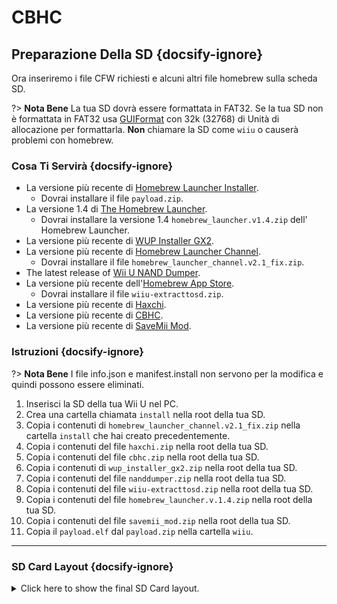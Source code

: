 # CBHC

## Preparazione Della SD {docsify-ignore}

Ora inseriremo i file CFW richiesti e alcuni altri file homebrew sulla scheda SD.

?> **Nota Bene** La tua SD dovrà essere formattata in FAT32. Se la tua SD non è formattata in FAT32 usa [GUIFormat](http://ridgecrop.co.uk/index.htm?guiformat.htm) con 32k (32768) di Unità di allocazione per formattarla. **Non** chiamare la SD come `wiiu` o causerà problemi con homebrew.

### Cosa Ti Servirà {docsify-ignore}

- La versione più recente di [Homebrew Launcher Installer](https://github.com/wiiu-env/homebrew_launcher_installer/releases/latest).
  - Dovrai installare il file `payload.zip`.
- La versione 1.4 di [The Homebrew Launcher](https://github.com/dimok789/homebrew_launcher/releases/tag/1.4).
  - Dovrai installare la versione 1.4 `homebrew_launcher.v1.4.zip` dell' Homebrew Launcher.
- La versione più recente di [WUP Installer GX2](https://wiiubru.com/appstore/zips/wup_installer_gx2.zip).
- La versione più recente di [Homebrew Launcher Channel](https://github.com/GaryOderNichts/homebrew_launcher/releases/tag/v2.1_fix).
  - Dovrai installare il file `homebrew_launcher_channel.v2.1_fix.zip`.
- The latest release of [Wii U NAND Dumper](https://www.wiiubru.com/appstore/zips/nanddumper.zip).
- La versione più recente dell'[Homebrew App Store](https://github.com/vgmoose/hbas/releases/latest).
  - Dovrai installare il file `wiiu-extracttosd.zip`.
- La versione più recente di [Haxchi](https://www.wiiubru.com/appstore/zips/haxchi.zip).
- La versione più recente di [CBHC](https://www.wiiubru.com/appstore/zips/cbhc.zip).
- La versione più recente di <a href="docs/files/SaveMii_Mod.zip" download>SaveMii Mod</a>.

### Istruzioni {docsify-ignore}

?> **Nota Bene** I file info.json e manifest.install non servono per la modifica e quindi possono essere eliminati.

1. Inserisci la SD della tua Wii U nel PC.
1. Crea una cartella chiamata `install` nella root della tua SD.
1. Copia i contenuti di `homebrew_launcher_channel.v2.1_fix.zip` nella cartella `install` che hai creato precedentemente.
1. Copia i contenuti del file `haxchi.zip` nella root della tua SD.
1. Copia i contenuti del file `cbhc.zip` nella root della tua SD.
1. Copia i contenuti di `wup_installer_gx2.zip` nella root della tua SD.
1. Copia i contenuti del file `nanddumper.zip` nella root della tua SD.
1. Copia i contenuti del file `wiiu-extracttosd.zip` nella root della tua SD.
1. Copia i contenuti del file `homebrew_launcher.v.1.4.zip` nella root della tua SD.
1. Copia i contenuti del file `savemii_mod.zip` nella root della tua SD.
1. Copia il `payload.elf` dal `payload.zip` nella cartella `wiiu`.
----------

### SD Card Layout {docsify-ignore}

<details>
<summary>Click here to show the final SD Card layout.</summary>

```
💾sd:
 ┣ 📂cbhc
 ┃ ┣ 📜bootDrcTex.tga
 ┃ ┣ 📜bootTvTex.tga
 ┃ ┣ 📜iconTex.tga
 ┃ ┗ 📜title.txt
 ┣ 📂haxchi
 ┃ ┣ 📜bootDrcTex.tga
 ┃ ┣ 📜bootTvTex.tga
 ┃ ┣ 📜config.txt
 ┃ ┣ 📜iconTex.tga
 ┃ ┗ 📜title.txt
 ┣ 📂install
 ┃ ┗ 📂Homebrew Launcher Channel
 ┃   ┣ 📜00000000.app
 ┃   ┣ 📜00000003.h3
 ┃   ┣ ...
 ┃   ┣ 📜title.cert
 ┃   ┣ 📜title.tik
 ┃   ┗ 📜title.tmd
 ┗ 📂wiiu
   ┣ 📂apps
   ┃ ┣ 📂homebrew_launcher
   ┃ ┃ ┣ 📜homebrew_launcher.elf
   ┃ ┃ ┣ 📜icon.png
   ┃ ┃ ┗ 📜meta.xml
   ┃ ┗ (All other apps like disc2app, nanddumper, etc. should be here too)
   ┗ 📜payload.elf
```

</details>
